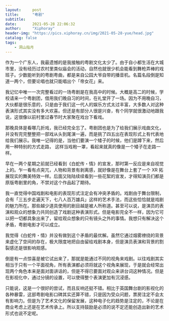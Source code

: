 ```yaml
---
layout:     post
title:      "粤剧"
subtitle:   
date:       2021-05-28 22:06:32
author:     "Xiphoray"
header-img: "https://pics.xiphoray.cn/img/2021-05-28-yue/head.jpg"
catalog: false
tags:     
    - 洞山指月
---
```




作为一个广东人，我最遗憾的是我接触的粤剧文化太少了。由于自小都生活在大城市里，没有经历过农村里类似庙会的活动，自然也就很少机会能看到舞枪弄棒的戏班子。少数能听到的粤剧粤曲，都是来自公园大爷自带的播音机。名篇名段倒是知道一两个，但要论唱也就只能唱出个「帝女花」来。

我记忆中唯一一次完整看过的一场粤剧是在我高中的时候。大概是高二的时候，学校请来一个粤剧团，借用我们晚自习的时间，在礼堂开了一场。因为不用晚自习，大伙都是很乐意的，只是由于我们这一代人的娱乐方式太过丰富，大多数人对这种表演形式其实没有多大欢喜。但还是有部分人很是兴奋，有个同学就很激动地跟我说，这很像以前村里过春节时大家聚在戏台下看戏。

那晚具体是看哪几折戏，我已经完全忘了。粤剧团也是为了给我们展示戏曲文化，并没有完完整整把一部戏从头到尾演一遍，而是挑了四五出在表现形式上有代表地给我们展示。我唯一记得的是，当他们要演一个矮子的时候，他们是蹲下来，然后用一种特别的方式走路， 这样当戏袍一罩，看起来就真的像是一个矮子在走路一样。

早在一两个星期之前就已经看到《白蛇传・情》的宣发，那时第一反应是来自视觉上的。乍一看有点突兀，人物和背景有剥离感，就好像是在舞台上套了一个 XR 拓展现实的舞美特效一样。后面又陆陆续续看到一些花絮的宣发，才得知演员们都是原版粤剧里的角，不禁对这个作品起了期待。

我一直觉得中国戏剧和电影的表现形式注定会有冲突矛盾的。戏剧由于舞台限制，会有「三五步走遍天下，七八人百万雄兵」这样的艺术手法，而这些恰恰就是戏剧的魅力所在。那些越少道具使用的剧目越是被人所称道。甚至可以说，是演员的表演和观众的想象力共同创造了戏剧这种表演形式。但是电影完全不一样，因为它可以把一切都具象出来了，留给观众想象的只有镜头之外的事情。我想只有解决这个矛盾，粤剧电影才可以成立。

我觉得《白蛇传・情》并没有做到这个矛盾的最优解。虽然它通过烟雾缭绕的背景来虚化了空间的存在，极大限度地把自由留给戏剧本身，但是演员表演和背景的割裂感还是很影响观感。

倒是有一点惊喜是被它试出来了，那就是能通过不同的视角来戏剧。以往戏剧其实相当于只有一个平面视角，所有表演都必须将就这个视角来展现，于是就会经常出现两个角色本来是面对面讲话的，但是不得已要面对观众来讲台词这种情况。但是在影视化中，通过分镜的设置，可以使得整个表演更加有沉浸感。

只能说，这是一个很好的尝试，而且反响还挺不错。相比于英国舞台剧的影视化的各种暴雷，这部粤剧电影口碑其实还算不错，只是因为受众问题，票房注定不会太有影响力。但是为了艺术文化的保留发展，这种电子化的趋势是注定的，不论是在商业考虑上还是在艺术传承上。所以支持鼓励是必须的说不定还能创造出新的艺术形式也说不定呢。

